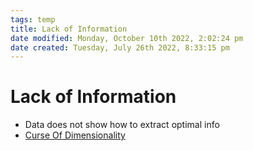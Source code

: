 ```yaml
---
tags: temp
title: Lack of Information
date modified: Monday, October 10th 2022, 2:02:24 pm
date created: Tuesday, July 26th 2022, 8:33:15 pm
---
```


# Lack of Information
- Data does not show how to extract optimal info
- [Curse Of Dimensionality](Curse%20Of%20Dimensionality.md)




